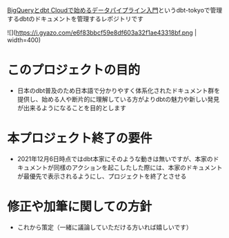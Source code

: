 [BigQueryとdbt Cloudで始めるデータパイプライン入門](https://zenn.dev/dbt_tokyo/books/537de43829f3a0)というdbt-tokyoで管理するdbtのドキュメントを管理するレポジトリです

![](https://i.gyazo.com/e6f83bbcf59e8df603a32f1ae43318bf.png | width=400)

# このプロジェクトの目的
- 日本のdbt普及のため日本語で分かりやすく体系化されたドキュメント群を提供し、始める人や断片的に理解している方がよりdbtの魅力や新しい発見が出来るようになることを目的とします

# 本プロジェクト終了の要件
- 2021年12月6日時点ではdbt本家にそのような動きは無いですが、本家のドキュメントが同樣のアクションを起こしたした際には、本家のドキュメントが最優先で表示されるようにし、プロジェクトを終了とさせる

# 修正や加筆に関しての方針
- これから策定（一緒に議論していただける方いれば嬉しいです）
